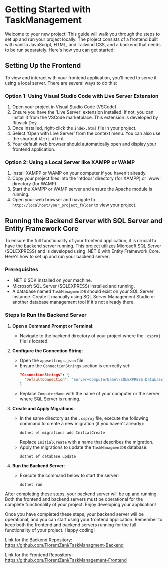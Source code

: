 
# Getting Started with TaskManagement

Welcome to your new project! This guide will walk you through the steps to set up and run your project locally. The project consists of a frontend built with vanilla JavaScript, HTML, and Tailwind CSS, and a backend that needs to be run separately. Here's how you can get started:

## Setting Up the Frontend

To view and interact with your frontend application, you'll need to serve it using a local server. There are several ways to do this:

### Option 1: Using Visual Studio Code with Live Server Extension
1. Open your project in Visual Studio Code (VSCode).
2. Ensure you have the 'Live Server' extension installed. If not, you can install it from the VSCode marketplace. This extension is developed by Ritwick Dey.
3. Once installed, right-click the `index.html` file in your project.
4. Select 'Open with Live Server' from the context menu. You can also use the shortcut `Alt+L Alt+O`.
5. Your default web browser should automatically open and display your frontend application.

### Option 2: Using a Local Server like XAMPP or WAMP
1. Install XAMPP or WAMP on your computer if you haven't already.
2. Copy your project files into the 'htdocs' directory (for XAMPP) or 'www' directory (for WAMP).
3. Start the XAMPP or WAMP server and ensure the Apache module is running.
4. Open your web browser and navigate to `http://localhost/your_project_folder` to view your project.


## Running the Backend Server with SQL Server and Entity Framework Core

To ensure the full functionality of your frontend application, it is crucial to have the backend server running. This project utilizes Microsoft SQL Server (SQLEXPRESS) and is developed using .NET 6 with Entity Framework Core. Here's how to set up and run your backend server:

### Prerequisites
- .NET 6 SDK installed on your machine.
- Microsoft SQL Server (SQLEXPRESS) installed and running.
- A database named `TaskManagmentDB` should exist on your SQL Server instance. Create it manually using SQL Server Management Studio or another database management tool if it's not already there.

### Steps to Run the Backend Server

1. **Open a Command Prompt or Terminal**:
   - Navigate to the backend directory of your project where the `.csproj` file is located.

2. **Configure the Connection String**:
   - Open the `appsettings.json` file.
   - Ensure the `ConnectionStrings` section is correctly set:
     ```json
     "ConnectionStrings": {
       "DefaultConnection": "Server=ComputerName\\SQLEXPRESS;Database=TaskManagmentDB;Trusted_Connection=True;"
     }
     ```
   - Replace `ComputerName` with the name of your computer or the server where SQL Server is running.

3. **Create and Apply Migrations**:
   - In the same directory as the `.csproj` file, execute the following command to create a new migration (if you haven't already):
     ```
     dotnet ef migrations add InitialCreate
     ```
     Replace `InitialCreate` with a name that describes the migration.
   - Apply the migrations to update the `TaskManagmentDB` database:
     ```
     dotnet ef database update
     ```

4. **Run the Backend Server**:
   - Execute the command below to start the server:
     ```
     dotnet run
     ```

After completing these steps, your backend server will be up and running. Both the frontend and backend servers must be operational for the complete functionality of your project. Enjoy developing your application!

Once you have completed these steps, your backend server will be operational, and you can start using your frontend application. Remember to keep both the frontend and backend servers running for the full functionality of your project. Happy coding!

Link for the Backend Repository: https://github.com/FlorentZani/TaskManagment-Backend

Link for the Frontend Repository: https://github.com/FlorentZani/TaskManagement-Frontend
